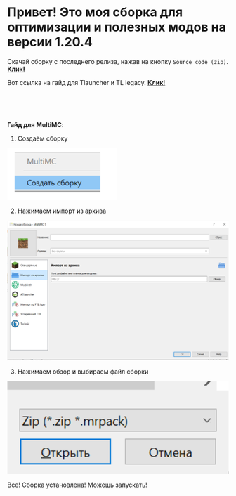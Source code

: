 # Привет! Это моя сборка для оптимизации и полезных модов на версии 1.20.4



Скачай сборку c последнего релиза, нажав на кнопку `Source code (zip)`. [**Клик!**](https://github.com/Kroniks53/clientserver/releases/)

Вот ссылка на гайд для Tlauncher и TL legacy. [**Клик!**](https://youtu.be/9U89qLSotDA)


<br>
<br>
<br>

**Гайд для MultiMC**:


1. Создаём сборку


<img width="250" alt="image" src="files\image1.png">


2. Нажимаем импорт из архива


<img width="525" alt="image" src="files\image2.png">


3. Нажимаем обзор и выбираем файл сборки


<img width="525" alt="image" src="files\image3.png">


Все! Сборка установлена! Можешь запускать!
